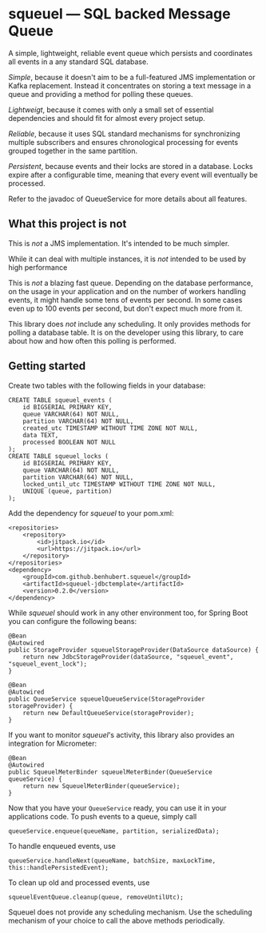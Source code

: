 squeuel — SQL backed Message Queue
====================================
A simple, lightweight, reliable event queue which persists and coordinates all
events in a any standard SQL database.

_Simple_, because it doesn't aim to be a full-featured JMS implementation or
Kafka replacement. Instead it concentrates on storing a text message in a queue
and providing a method for polling these queues.

_Lightweigt_, because it comes with only a small set of essential dependencies
and should fit for almost every project setup.

_Reliable_, because it uses SQL standard mechanisms for synchronizing multiple
subscribers and ensures chronological processing for events grouped together in
the same partition.

_Persistent_, because events and their locks are stored in a database. Locks
expire after a configurable time, meaning that every event will eventually be
processed.

Refer to the javadoc of QueueService for more details about all features.

What this project is not
--------------------------
This is _not_ a JMS implementation. It's intended to be much simpler.

While it can deal with multiple instances, it is _not_ intended to be used by
high performance 

This is _not_ a blazing fast queue. Depending on the database performance, on
the usage in your application and on the number of workers handling events, it
might handle some tens of events per second. In some cases even up to 100 events
per second, but don't expect much more from it. 

This library does _not_ include any scheduling. It only provides methods for
polling a database table. It is on the developer using this library, to care
about how and how often this polling is performed.

Getting started
-----------------
Create two tables with the following fields in your database:

    CREATE TABLE squeuel_events (
        id BIGSERIAL PRIMARY KEY,
        queue VARCHAR(64) NOT NULL,
        partition VARCHAR(64) NOT NULL,
        created_utc TIMESTAMP WITHOUT TIME ZONE NOT NULL,
        data TEXT,
        processed BOOLEAN NOT NULL
    );
    CREATE TABLE squeuel_locks (
        id BIGSERIAL PRIMARY KEY,
        queue VARCHAR(64) NOT NULL,
        partition VARCHAR(64) NOT NULL,
        locked_until_utc TIMESTAMP WITHOUT TIME ZONE NOT NULL,
        UNIQUE (queue, partition) 
    );

Add the dependency for _squeuel_ to your pom.xml:

    <repositories>
        <repository>
            <id>jitpack.io</id>
            <url>https://jitpack.io</url>
        </repository>
    </repositories>
    <dependency>
        <groupId>com.github.benhubert.squeuel</groupId>
        <artifactId>squeuel-jdbctemplate</artifactId>
        <version>0.2.0</version>
    </dependency>

While _squeuel_ should work in any other environment too, for Spring Boot you
can configure the following beans:

    @Bean
    @Autowired
    public StorageProvider squeuelStorageProvider(DataSource dataSource) {
        return new JdbcStorageProvider(dataSource, "squeuel_event", "squeuel_event_lock");
    }
    
    @Bean
    @Autowired
    public QueueService squeuelQueueService(StorageProvider storageProvider) {
        return new DefaultQueueService(storageProvider);
    }

If you want to monitor _squeuel_'s activity, this library also provides an
integration for Micrometer:

    @Bean
    @Autowired
    public SqueuelMeterBinder squeuelMeterBinder(QueueService queueService) {
        return new SqueuelMeterBinder(queueService);
    }

Now that you have your `QueueService` ready, you can use it in your applications
code. To push events to a queue, simply call

    queueService.enqueue(queueName, partition, serializedData);

To handle enqueued events, use

    queueService.handleNext(queueName, batchSize, maxLockTime, this::handlePersistedEvent);

To clean up old and processed events, use

    squeuelEventQueue.cleanup(queue, removeUntilUtc);

Squeuel does not provide any scheduling mechanism. Use the scheduling mechanism
of your choice to call the above methods periodically.
